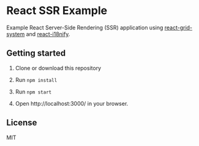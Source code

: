 # React SSR Example
Example React Server-Side Rendering (SSR) application using [react-grid-system](https://github.com/sealninja/react-grid-system) and [react-i18nify](https://github.com/sealninja/react-i18nify).

## Getting started

1. Clone or download this repository

2. Run `npm install`

3. Run `npm start`

4. Open http://localhost:3000/ in your browser.

## License

MIT
